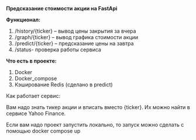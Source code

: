﻿**Предсказание стоимости акции на FastApi**

**Функционал:**

1) /history/{ticker} – вывод цены закрытия за вчера
1) /graph/{ticker} – вывод графика стоимости акции
1) /predict/{ticker} – предсказание цены на завтра
1) /status- проверка работы сервиса

**Что есть в проекте:**

1) Docker
1) Docker\_compose
1) Кэширование Redis (сделано в predict)

Как работает сервис:

Вам надо знать тикер акции и вписать вместо {ticker}. Их можно найти в сервисе Yahoo Finance.

Если вам надо проект запустить локально, то запуск можно сделать с помощью docker compose up
